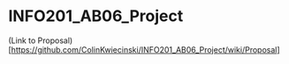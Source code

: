 # INFO201_AB06_Project

(Link to Proposal)[https://github.com/ColinKwiecinski/INFO201_AB06_Project/wiki/Proposal]
